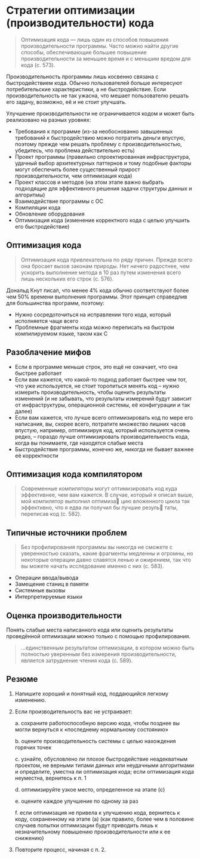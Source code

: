 # Cтратегии оптимизации (производительности) кода

> Оптимизация кода — лишь один из способов повышения производительности программы. Часто можно найти другие способы, обеспечивающие большее повышение производительности за меньшее время и с меньшим вредом для кода (c. 573).

Производительность программы лишь косвенно связана с быстродействием кода. Обычно пользователей больше интересуют потребительские характеристики, а не быстродействие. Если производительность не так ужасна, что мешает пользователю решать его задачу, возможно, её и не стоит улучшать.

Улучшение производительности не ограничивается кодом и может быть реализовано на разных уровнях:

- Требования к программе (из-за необоснованно завышенных требований к быстродействию можно потратить деньги впустую, поэтому прежде чем решать проблему с производительностью, убедитесь, что проблема действительно есть)
- Проект программы (правильно спроектированная инфраструктура, удачный выбор архитектурных паттернов и тому подобные факторы могут обеспечить более существенный прирост производительности, чем оптимизация кода)
- Проект классов и методов (на этом этапе важно выбрать подходящие для эффективного решения задачи структуры данных и алгоритмы)
- Взаимодействие программы с ОС
- Компиляции кода
- Обновление оборудования
- Оптимизация кода (изменение корректного кода с целью улучшить его быстродействие)

## Оптимизация кода

> Оптимизация кода привлекательна по ряду причин. Прежде всего она бросает вызов законам природы. Нет ничего радостнее, чем ускорить выполнение метода в 10 раз путем изменения всего лишь нескольких его строк (c. 576).

Дональд Кнут писал, что менее 4% кода обычно соответствуют более чем 50% времени выполнения программы. Этот принцип справедлив для большинства программ, поэтому:

- Нужно сосредоточиться на исправлении того кода, который исполняется чаще всего
- Проблемные фрагменты кода можно переписать на быстром компилируемом языке, таком как C

## Разоблачение мифов

- Если в программе меньше строк, это ещё не означает, что она быстрее работает
- Если вам кажется, что какой-то подход работает быстрее чем тот, что уже используется, не стоит торопиться менять код – нужно измерить производительность, чтобы оценить результаты изменений (и не забывать, что результаты измерений будут зависит от инфраструктуры, операционной системы, её конфигурации и так далее)
- Если вам кажется, что лучше всего оптимизировать код по мере его написания, вы, скорее всего, потратите множество лишних часов впустую, например, оптимизируя код, который используется очень редко, – гораздо лучше оптимизировать производительность кода, когда вы понимаете, где находятся слабые места
- Быстродействие программы, конечно же, никогда не бывает важнее её корректности

## Оптимизация кода компилятором

> Современные компиляторы могут оптимизировать код куда эффективнее, чем вам кажется. В случае, который я описал выше, мой компилятор выполнил оптимиза􏰂 цию вложенного цикла так эффективно, что я едва ли получил бы лучшие резуль􏰂 таты, переписав код (c. 582). 

## Типичные источники проблем

> Без профилирования программы вы никогда не сможете с уверенностью сказать, какие фрагменты медленны и огромны, но некоторые операции давно славятся ленью и ожирением, так что вы можете начать исследование именно с них (c. 583).

- Операции ввода/вывода
- Замещение станиц в памяти
- Системные вызовы
- Интерпретируемые языки

## Оценка производительности

Понять слабые места написанного кода или оценить результаты проведённой оптимизации можно только с помощью профилирования.

> ...единственным результатом оптимизации, в котором можно быть полностью уверенным без измерения производительности, является затруднение чтения кода (c. 589).

## Резюме

1. Напишите хороший и понятный код, поддающийся легкому изменению.
2. Если производительность вас не устраивает:
   
    a. сохраните работоспособную версию кода, чтобы позднее вы могли вернуться к «последнему нормальному состоянию»

    b. оцените производительность системы с целью нахождения горячих точек

    c. узнайте, обусловлено ли плохое быстродействие неадекватным проектом, не верными типами данных или неудачными алгоритмами и определите, уместна ли оптимизация кода; если оптимизация кода неуместна, вернитесь к п. 1

    d. оптимизируйте узкое место, определенное на этапе (c)

    e. оцените каждое улучшение по одному за раз

    f. если оптимизация не привела к улучшению кода, вернитесь к коду, сохраненному на этапе (a) (как правило, более чем в половине случаев попытки оптимизации будут приводить лишь к незначительному повышению производительности или к ее снижению)

3. Повторите процесс, начиная с п. 2.